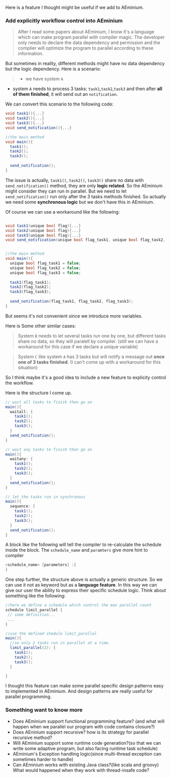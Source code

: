 Here is a feature I thought might be useful if we add to AEminium.

### Add explicitly workflow control into AEminium
> After I read some papers about AEminium, I know it's a language which can make program parallel with compiler magic. The developer only needs to declare the data dependency and permission and the complier will optimize the program to parallel according to these information. 

But sometimes in reality, different methods might have no data dependency but the logic dependency.
Here is a scenario:
> - we have system ```A```
- system ```A``` needs to process 3 tasks: ```task1```,```task2```,```task3``` and then after **all of them finished**, it will send out an ```notification```. 

We can convert this scenario to the following code:
```csharp
void task1(){...}
void task2(){...}
void task3(){...}
void send_notification(){...}

//the main method
void main(){
  task1();
  task2();
  task3();
  
  send_notification();
}
```
The issue is actually, ```task1()```, ```task2()```, ```task3()``` share no data with ```send_notification()``` method, they are only **logic related**. So 
the AEminium might consider they can run in parallel. But we need to let ```send_notification()``` run only after the 3 tasks methods finished. So actually we need some **synchronous logic** but we don't have this in AEminium.

Of course we can use a workaround like the following:
```csharp

void task1(unique bool flag){...}
void task2(unique bool flag){...}
void task3(unique bool flag){...}
void send_notification(unique bool flag_task1, unique bool flag_task2, unique bool flag_task3){...}


//the main method
void main(){
  unique bool flag_task1 = false;
  unique bool flag_task2 = false;
  unique bool flag_task3 = false;
  
  task1(flag_task1);
  task2(flag_task2);
  task3(flag_task3);
  
  send_notification(flag_task1, flag_task2, flag_task3);
}
```
But seems it's not convenient since we introduce more variables.

Here is Some other similar cases:
> System ```B``` needs to let several tasks run one by one, but different tasks share no data, so they will paralell by compiler. (still we can have a workaround for this case if we declare a unique variable)

> System ```C``` like system ```A``` has 3 tasks but will notify a message out  **once one of 3 tasks finished**. (I can't come up with a workaround for this situation)

So I think maybe it's a good idea to include a new feature to explicity control the workflow.

Here is the structure I come up.
```csharp
// wait all tasks to finish then go on
main(){
  waitall: {
    task1();
    task2();
    task3();
  }
  send_notification();
}

// wait any tasks to finish then go on
main(){
  waitany: {
    task1();
    task2();
    task3();
  }
  send_notification();
}

// let the tasks run in synchronous
main(){
  sequence: {
    task1();
    task2();
    task3();
  }
  send_notification();
}
```
A block like the following will tell the compiler to re-calculate the schedule inside the block. The ```schedule_name``` and ```paramters``` give more hint to compiler
```csharp
<schedule_name> [parameters] :{
}
```
One step further, the structure above is actually a generic structure. So we can use it not as keyword but as a **language feature**.
In this way we can give our user the ability to express their specific schedule logic. Think about something like the following:
```csharp
//here we define a schedule which control the max parallel count
schedule limit_parallel {
 // some definition...
 ...
}

//use the defined shedule limit_parallel
main(){
  //so only 2 tasks run in parallel at a time.
  limit_parallel(2): {
    task1();
    task2();
    task3();
  }

}
```
I thought this feature can make some parallel specific design patterns easy to implemented in AEminium. And design patterns are really useful for parallel programming.  

### Something want to know more
- Does AEminium support functional programming feature? (and what will happen when we parallel our program with code contains closure?)
- Does AEninium support recursive? how is its strategy for parallel recursive method?
- Will AEminium support some runtime code generation?(so that we can write some adaptive program, but also facing runtime task schedule) 
- AEminium's Exception handling logic(since multi-thread exception can sometimes harder to handle)
- Can AEminium works with existing Java class?(like scala and groovy) What would happened when they work with thread-insafe code?



 
